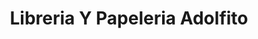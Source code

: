 ---
title: "Libreria Y Papeleria Adolfito"
url: /retalhuleu/libreria-y-papeleria-adolfito/
shop: Bücher
---